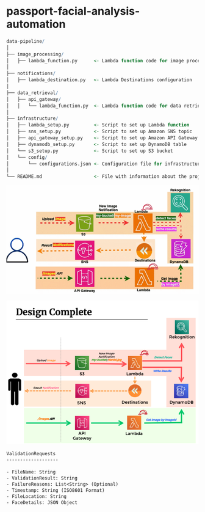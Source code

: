 # passport-facial-analysis-automation 
  
```r  
data-pipeline/     
│    
├── image_processing/
│   ├── lambda_function.py      <- Lambda function code for image processing
│
├── notifications/
│   ├── lambda_destination.py   <- Lambda Destinations configuration
│
├── data_retrieval/
│   ├── api_gateway/
│   │   └── lambda_function.py  <- Lambda function code for data retrieval
│
├── infrastructure/
│   ├── lambda_setup.py         <- Script to set up Lambda function
│   ├── sns_setup.py            <- Script to set up Amazon SNS topic
│   ├── api_gateway_setup.py    <- Script to set up Amazon API Gateway
│   ├── dynamodb_setup.py       <- Script to set up DynamoDB table
│   └── s3_setup.py             <- Script to set up S3 bucket
│   └── config/
│       └── configurations.json <- Configuration file for infrastructure
│
└── README.md                   <- File with information about the project
```
<p align="center">
  <img src="https://github.com/diegovillatoromx/passport-facial-analysis-automation/blob/main/architecture.gif" alt="architecture-aws" width="800">
</p>


![image](https://github.com/diegovillatoromx/passport-facial-analysis-automation/blob/main/architecture.png)
```plaintext
ValidationRequests
-------------------

- FileName: String
- ValidationResult: String
- FailureReasons: List<String> (Optional)
- Timestamp: String (ISO8601 Format)
- FileLocation: String
- FaceDetails: JSON Object
```
